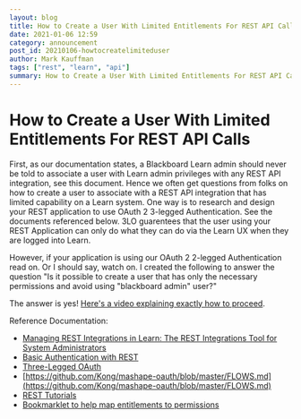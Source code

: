 ```yaml
---
layout: blog
title: How to Create a User With Limited Entitlements For REST API Calls
date: 2021-01-06 12:59
category: announcement
post_id: 20210106-howtocreatelimiteduser
author: Mark Kauffman
tags: ["rest", "learn", "api"]
summary: How to Create a User With Limited Entitlements For REST API Calls
---
```


# How to Create a User With Limited Entitlements For REST API Calls

First, as our documentation states, a Blackboard Learn admin should never be told to associate a user with Learn admin privileges with any REST API integration, see this document. Hence we often get questions from folks on how to create a user to associate with a REST API integration that has limited capability on a Learn system. One way is to research and design your REST application to use OAuth 2 3-legged Authentication. See the documents referenced below. 3LO guarentees that the user using your REST Application can only do what they can do via the Learn UX when they are logged into Learn.

However, if your application is using our OAuth 2 2-legged Authentication read on. Or I should say, watch on. I created the following to answer the question "Is it possible to create a user that has only the necessary permissions and avoid using "blackboard admin" user?"

The answer is yes! [Here's a video explaining exactly how to proceed](https://youtu.be/uyKdbCpcZMc).

Reference Documentation:

- [Managing REST Integrations in Learn: The REST Integrations Tool for System Administrators](/rest-apis/learn/admin/rest-and-learn)
- [Basic Authentication with REST](/rest-apis/learn/getting-started/basic-authentication)
- [Three-Legged OAuth](/rest-apis/learn/getting-started/3lo)
- [https://github.com/Kong/mashape-oauth/blob/master/FLOWS.md](https://github.com/Kong/mashape-oauth/blob/master/FLOWS.md)
- [REST Tutorials](/rest-apis/learn/getting-started/tutorials)
- [Bookmarklet to help map entitlements to permissions](https://community.blackboard.com/blogs/4/18)
